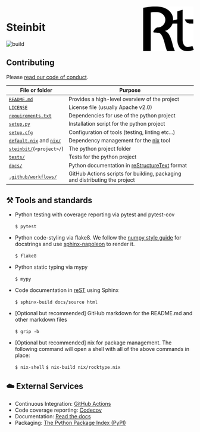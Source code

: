 <br/>
<img align="right" src="docs/source/_static/logo.png" height="120"/>

# Steinbit

![build](https://github.com/rocktype/rocktype/actions/workflows/build.yaml/badge.svg)

## Contributing

Please [read our code of conduct](../../blob/master/v2021.01.md).


| File or folder           | Purpose |
| -----------------------  | ------- |
| [`README.md`](../../blob/master/README.md)               | Provides a high-level overview of the project |
| [`LICENSE`](../../blob/master/LICENSE)                   | License file (usually Apache v2.0) |
| [`requirements.txt`](../../blob/master/requirements.txt) | Dependencies for use of the python project |
| [`setup.py`](../../blob/master/setup.py)                 | Installation script for the python project |
| [`setup.cfg`](../../blob/master/setup.cfg)               | Configuration of tools (testing, linting etc...) |
| [`default.nix`](../../blob/master/default.nix) and [`nix/`](../../tree/master/nix) | Dependency management for the [nix](https://github.com/nixos) tool |
| [`steinbit/`](../../tree/master/steinbit/)(`<project>/`) | The python project folder |
| [`tests/`](../../tree/master/tests/)                     | Tests for the python project | 
| [`docs/`](../../tree/master/docs/)                       | Python documentation in [reStructureText](https://rest-sphinx-memo.readthedocs.io/en/latest/ReST.html) format |
| [`.github/workflows/`](../../tree/master/.github/workflows/) | GitHub Actions scripts for building, packaging and distributing the project |

## :hammer_and_pick: Tools and standards

* Python testing with coverage reporting via pytest and pytest-cov

  `$ pytest`

* Python code-styling via flake8. We follow the [numpy style guide](https://numpydoc.readthedocs.io/en/latest/format.html) for docstrings and use [sphinx-napoleon](https://sphinxcontrib-napoleon.readthedocs.io/en/latest/) to render it.

  `$ flake8`

* Python static typing via mypy

  `$ mypy`

* Code documentation in [reST](https://rest-sphinx-memo.readthedocs.io/en/latest/ReST.html) using Sphinx

  `$ sphinx-build docs/source html`

* [Optional but recommended] GitHub markdown for the README.md and other markdown files

  `$ grip -b`

* [Optional but recommended] nix for package management. The following command will open a shell with all of the above commands in place:

  `$ nix-shell`
  `$ nix-build nix/rocktype.nix`

## :cloud: External Services

* Continuous Integration: [GitHub Actions](https://github.com/features/actions)
* Code coverage reporting: [Codecov](https://about.codecov.io/)
* Documentation: [Read the docs](https://readthedocs.org/)
* Packaging: [The Python Package Index (PyPI)](https://pypi.org/)

